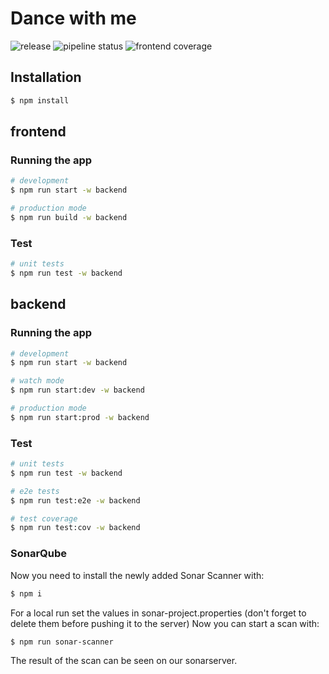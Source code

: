 # Dance with me

![release](https://reset.inso.tuwien.ac.at/repo/2022ss-ase-pr-group/22ss-ase-pr-inso-02/-/badges/release.svg)
![pipeline status](https://reset.inso.tuwien.ac.at/repo/2022ss-ase-pr-group/22ss-ase-pr-inso-02/badges/master/pipeline.svg?ignore_skipped=true)
![frontend coverage](https://reset.inso.tuwien.ac.at/repo/2022ss-ase-pr-group/22ss-ase-pr-inso-02/badges/master/coverage.svg)

## Installation

```bash
$ npm install
```

## frontend

### Running the app

```bash
# development
$ npm run start -w backend

# production mode
$ npm run build -w backend
```

### Test

```bash
# unit tests
$ npm run test -w backend
```

## backend

### Running the app

```bash
# development
$ npm run start -w backend

# watch mode
$ npm run start:dev -w backend

# production mode
$ npm run start:prod -w backend
```

### Test

```bash
# unit tests
$ npm run test -w backend

# e2e tests
$ npm run test:e2e -w backend

# test coverage
$ npm run test:cov -w backend
```


### SonarQube
Now you need to install the newly added Sonar Scanner with:
```bash
$ npm i
```
For a local run set the values in sonar-project.properties (don't forget to delete them before pushing it to the server)
Now you can start a scan with: 
```bash
$ npm run sonar-scanner
```

The result of the scan can be seen on our sonarserver.





